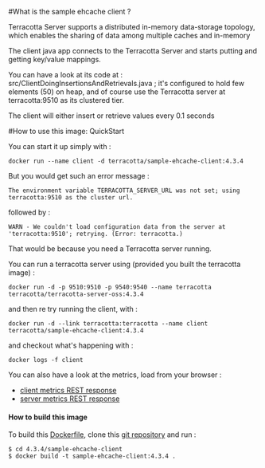 #What is the sample ehcache client ?

Terracotta Server supports a distributed in-memory data-storage topology, which enables the sharing of data among multiple caches and in-memory

The client java app connects to the Terracotta Server and starts putting and getting key/value mappings.

You can have a look at its code at : src/ClientDoingInsertionsAndRetrievals.java ; it's configured to hold few elements (50) on heap, and of course use the Terracotta server at terracotta:9510 as its clustered tier.

The client will either insert or retrieve values every 0.1 seconds


#How to use this image: QuickStart

You can start it up simply with :

    docker run --name client -d terracotta/sample-ehcache-client:4.3.4

But you would get such an error message :
    
    The environment variable TERRACOTTA_SERVER_URL was not set; using terracotta:9510 as the cluster url.

followed by :

    WARN - We couldn't load configuration data from the server at 'terracotta:9510'; retrying. (Error: terracotta.)


That would be because you need a Terracotta server running.

You can run a terracotta server using (provided you built the terracotta image) :

    docker run -d -p 9510:9510 -p 9540:9540 --name terracotta terracotta/terracotta-server-oss:4.3.4

and then re try running the client, with :

    docker run -d --link terracotta:terracotta --name client terracotta/sample-ehcache-client:4.3.4
    
and checkout what's happening with :

    docker logs -f client

You can also have a look at the metrics, load from your browser :

 * [client metrics REST response](http://localhost:9540/tc-management-api/v2/agents/cacheManagers/caches?show=CacheHitRatio&show=CacheHitRate&show=CacheMissRate&show=Size&show=LocalHeapSize&show=LocalHeapSize&show=AverageGetTime)
 * [server metrics REST response](http://localhost:9540/tc-management-api/v2/agents/statistics/servers)




#### How to build this image

To build this [Dockerfile](https://github.com/Terracotta-OSS/docker/blob/master/4.3.4/server/Dockerfile), clone this [git repository](https://github.com/Terracotta-OSS/docker) and run :

    $ cd 4.3.4/sample-ehcache-client
    $ docker build -t sample-ehcache-client:4.3.4 .